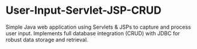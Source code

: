 # User-Input-Servlet-JSP-CRUD
Simple Java web application using Servlets &amp; JSPs to capture and process user input. Implements full database integration (CRUD) with JDBC for robust data storage and retrieval.
